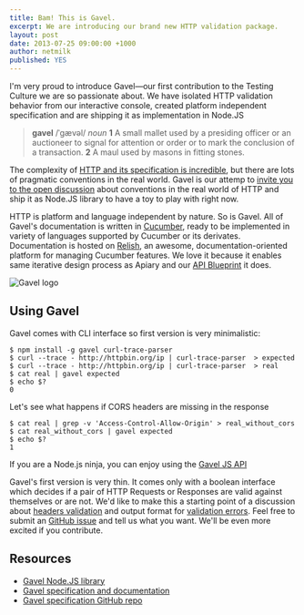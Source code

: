 ```yaml
---
title: Bam! This is Gavel.
excerpt: We are introducing our brand new HTTP validation package.
layout: post
date: 2013-07-25 09:00:00 +1000
author: netmilk
published: YES
---
```


I'm very proud to introduce Gavel—our first contribution to the Testing Culture we are so passionate about. We have isolated HTTP validation behavior from our interactive console, created platform independent specification and are shipping it as implementation in Node.JS

> **gavel** /ˈgævəl/ *noun*
> **1** A small mallet used by a presiding officer or an auctioneer to signal for attention or order or to mark the conclusion of a transaction.
> **2** A maul used by masons in fitting stones.

The complexity of [HTTP and its specification is incredible][http], but there are lots of pragmatic conventions in the real world. Gavel is our attemp to [invite you to the open discussion][contribution] about conventions in the real world of HTTP and ship it as Node.JS library to have a toy to play with right now.

HTTP is platform and language independent by nature. So is Gavel. All of Gavel's documentation is written in [Cucumber][], ready to be implemented in variety of languages supported by Cucumber or its derivates. Documentation is  hosted on [Relish][], an awesome, documentation-oriented platform for managing Cucumber features. We love it because it enables same iterative design process as Apiary and our [API Blueprint][] it does.

![Gavel logo](https://raw.github.com/apiaryio/gavel/master/img/gavel.png)

## Using Gavel

Gavel comes with CLI interface so first version is very minimalistic:

    $ npm install -g gavel curl-trace-parser
	$ curl --trace - http://httpbin.org/ip | curl-trace-parser  > expected
	$ curl --trace - http://httpbin.org/ip | curl-trace-parser  > real
	$ cat real | gavel expected
	$ echo $?
	0

Let's see what happens if CORS headers are missing in the response

	$ cat real | grep -v 'Access-Control-Allow-Origin' > real_without_cors
	$ cat real_without_cors | gavel expected
	$ echo $?
	1 

If you are a Node.js ninja, you can enjoy using the [Gavel JS API][gavel.js]

Gavel's first version is very thin. It comes only with a boolean interface which decides if a pair of HTTP Requests or Responses are valid against themselves or are not. We'd like to make this a starting point of a discussion about [headers validation][] and output format for [validation errors][]. Feel free to submit an [GitHub issue][] and tell us what you want. We'll be even more excited if you contribute. 

## Resources

- [Gavel Node.JS library][gavel.js]
- [Gavel specification and documentation][gavelrelish]
- [Gavel specification GitHub repo][Gavel]



[Gavel]: https://github.com/apiaryio/gavel
[gavel.js]: https://github.com/apiaryio/gavel.js
[gavelrelish]: https://www.relishapp.com/apiary/gavel/docs
[http]: http://www.w3.org/Protocols/rfc2616/rfc2616.html
[contribution]: https://www.relishapp.com/apiary/gavel/v/1-0/docs/about
[Cucumber]: http://cukes.info/
[Relish]: https://www.relishapp.com/
[API Blueprint]: http://www.apiblueprint.org
[headers validation]: https://www.relishapp.com/apiary/gavel/v/1-0/docs/expectations/headers
[validation errors]: https://www.relishapp.com/apiary/gavel/v/1-0/docs/validation-errors
[Github Issue]: https://github.com/apiaryio/gavel/issues
[jsapi]: https://www.relishapp.com/apiary/gavel/v/1-0/docs/node-js